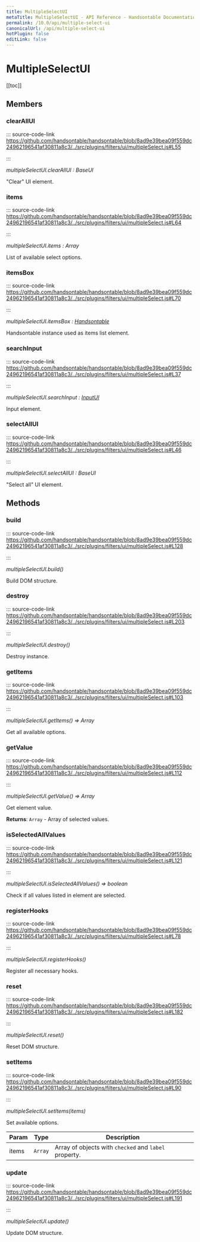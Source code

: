 ```yaml
---
title: MultipleSelectUI
metaTitle: MultipleSelectUI - API Reference - Handsontable Documentation
permalink: /10.0/api/multiple-select-ui
canonicalUrl: /api/multiple-select-ui
hotPlugin: false
editLink: false
---
```


# MultipleSelectUI

[[toc]]
## Members

### clearAllUI
  
::: source-code-link https://github.com/handsontable/handsontable/blob/8ad9e39bea09f559dc24962196541af30811a8c3/../src/plugins/filters/ui/multipleSelect.js#L55

:::

_multipleSelectUI.clearAllUI : BaseUI_

"Clear" UI element.



### items
  
::: source-code-link https://github.com/handsontable/handsontable/blob/8ad9e39bea09f559dc24962196541af30811a8c3/../src/plugins/filters/ui/multipleSelect.js#L64

:::

_multipleSelectUI.items : Array_

List of available select options.



### itemsBox
  
::: source-code-link https://github.com/handsontable/handsontable/blob/8ad9e39bea09f559dc24962196541af30811a8c3/../src/plugins/filters/ui/multipleSelect.js#L70

:::

_multipleSelectUI.itemsBox : [Handsontable](@/api/core.md)_

Handsontable instance used as items list element.



### searchInput
  
::: source-code-link https://github.com/handsontable/handsontable/blob/8ad9e39bea09f559dc24962196541af30811a8c3/../src/plugins/filters/ui/multipleSelect.js#L37

:::

_multipleSelectUI.searchInput : [InputUI](@/api/inputUI.md)_

Input element.



### selectAllUI
  
::: source-code-link https://github.com/handsontable/handsontable/blob/8ad9e39bea09f559dc24962196541af30811a8c3/../src/plugins/filters/ui/multipleSelect.js#L46

:::

_multipleSelectUI.selectAllUI : BaseUI_

"Select all" UI element.


## Methods

### build
  
::: source-code-link https://github.com/handsontable/handsontable/blob/8ad9e39bea09f559dc24962196541af30811a8c3/../src/plugins/filters/ui/multipleSelect.js#L128

:::

_multipleSelectUI.build()_

Build DOM structure.



### destroy
  
::: source-code-link https://github.com/handsontable/handsontable/blob/8ad9e39bea09f559dc24962196541af30811a8c3/../src/plugins/filters/ui/multipleSelect.js#L203

:::

_multipleSelectUI.destroy()_

Destroy instance.



### getItems
  
::: source-code-link https://github.com/handsontable/handsontable/blob/8ad9e39bea09f559dc24962196541af30811a8c3/../src/plugins/filters/ui/multipleSelect.js#L103

:::

_multipleSelectUI.getItems() ⇒ Array_

Get all available options.



### getValue
  
::: source-code-link https://github.com/handsontable/handsontable/blob/8ad9e39bea09f559dc24962196541af30811a8c3/../src/plugins/filters/ui/multipleSelect.js#L112

:::

_multipleSelectUI.getValue() ⇒ Array_

Get element value.


**Returns**: `Array` - Array of selected values.  

### isSelectedAllValues
  
::: source-code-link https://github.com/handsontable/handsontable/blob/8ad9e39bea09f559dc24962196541af30811a8c3/../src/plugins/filters/ui/multipleSelect.js#L121

:::

_multipleSelectUI.isSelectedAllValues() ⇒ boolean_

Check if all values listed in element are selected.



### registerHooks
  
::: source-code-link https://github.com/handsontable/handsontable/blob/8ad9e39bea09f559dc24962196541af30811a8c3/../src/plugins/filters/ui/multipleSelect.js#L78

:::

_multipleSelectUI.registerHooks()_

Register all necessary hooks.



### reset
  
::: source-code-link https://github.com/handsontable/handsontable/blob/8ad9e39bea09f559dc24962196541af30811a8c3/../src/plugins/filters/ui/multipleSelect.js#L182

:::

_multipleSelectUI.reset()_

Reset DOM structure.



### setItems
  
::: source-code-link https://github.com/handsontable/handsontable/blob/8ad9e39bea09f559dc24962196541af30811a8c3/../src/plugins/filters/ui/multipleSelect.js#L90

:::

_multipleSelectUI.setItems(items)_

Set available options.


| Param | Type | Description |
| --- | --- | --- |
| items | `Array` | Array of objects with `checked` and `label` property. |



### update
  
::: source-code-link https://github.com/handsontable/handsontable/blob/8ad9e39bea09f559dc24962196541af30811a8c3/../src/plugins/filters/ui/multipleSelect.js#L191

:::

_multipleSelectUI.update()_

Update DOM structure.


